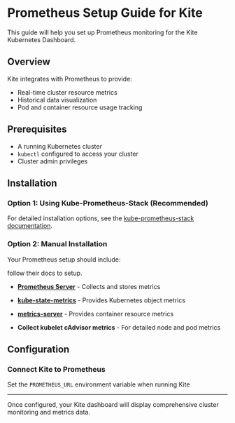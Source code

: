 # Prometheus Setup Guide for Kite

This guide will help you set up Prometheus monitoring for the Kite Kubernetes Dashboard.

## Overview

Kite integrates with Prometheus to provide:

- Real-time cluster resource metrics
- Historical data visualization
- Pod and container resource usage tracking

## Prerequisites

- A running Kubernetes cluster
- `kubectl` configured to access your cluster
- Cluster admin privileges

## Installation

### Option 1: Using Kube-Prometheus-Stack (Recommended)

For detailed installation options, see the [kube-prometheus-stack documentation](https://github.com/prometheus-community/helm-charts/tree/main/charts/kube-prometheus-stack).

### Option 2: Manual Installation

Your Prometheus setup should include:

follow their docs to setup.

- **[Prometheus Server](https://prometheus.io/docs/prometheus/latest/installation/)** - Collects and stores metrics

- **[kube-state-metrics](https://github.com/kubernetes/kube-state-metrics)** - Provides Kubernetes object metrics

- **[metrics-server](https://github.com/kubernetes-sigs/metrics-server)** - Provides container resource metrics

- **Collect kubelet cAdvisor metrics** - For detailed node and pod metrics

## Configuration

### Connect Kite to Prometheus

Set the `PROMETHEUS_URL` environment variable when running Kite

---

Once configured, your Kite dashboard will display comprehensive cluster monitoring and metrics data.
